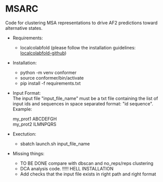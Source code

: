 # MSARC
Code for clustering MSA representations to drive AF2 predictions toward alternative states.

- Requirements: 
    - localcolabfold (please follow the installation guidelines: [localcolabfold-github](https://github.com/YoshitakaMo/localcolabfold))

- Installation:
    - python -m venv conformer
    - source conformer/bin/activate
    - pip install -f requirements.txt 

- Input Format:  
    The input file "input_file_name" must be a txt file containing the list of input ids and sequences in space separated format: "id sequence".
    Example:
    
    my_prot1 ABCDEFGH  
    my_prot2 ILMNPQRS

- Exectution: 
    - sbatch launch.sh input_file_name 

- Missing things:
    - TO BE DONE compare with dbscan and no_reps/reps clustering
    - DCA analysis code. !!!!! HELL INSTALLATION
    - Add checks that the input file exists in right path and right format
